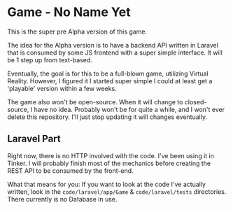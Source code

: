 # Game - No Name Yet
This is the super pre Alpha version of this game.

The idea for the Alpha version is to have a backend API written in Laravel
that is consumed by some JS frontend with a super simple interface. It will
be 1 step up from text-based.

Eventually, the goal is for this to be a full-blown game, utilizing Virtual Reality.
However, I figured it I started super simple I could at least get a 'playable' version
within a few weeks.

The game also won't be open-source. When it will change to closed-source, I have no idea.
Probably won't be for quite a while, and I won't ever delete this repository. I'll just stop
updating it will changes eventually.

## Laravel Part
Right now, there is no HTTP involved with the code. I've been using it in Tinker. I will
probably finish most of the mechanics before creating the REST API to be consumed by the front-end.

What that means for you: If you want to look at the code I've actually written, look in the
`code/laravel/app/Game` & `code/laravel/tests` directories. There currently is no Database in use.